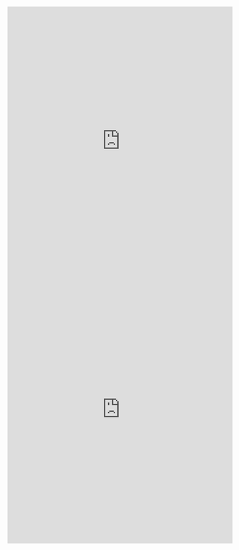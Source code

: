 <iframe src="https://sheet2api.com/table/N69iedfuR0mw/grad-school-for-real-this-time/Sheet1"
width="100%" height="600" frameBorder="0"
style="border: 1px solid #dedede;background: transparent;"></iframe>

<iframe src="https://docs.google.com/spreadsheets/d/1s4XvDm0DUzObkCHEeG4KNX2_PduahkXC8XpzEvYM8wc/pubhtml?widget=true&amp;headers=false" width="100%" height="600" frameBorder="0" style="border: 1px solid #dedede;background: transparent;" />
